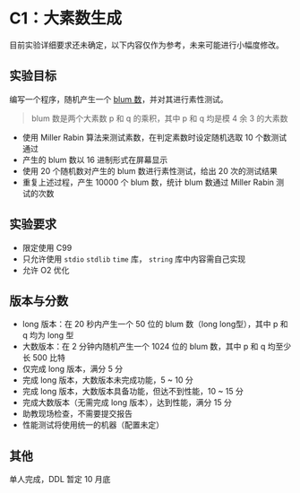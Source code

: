 # C1：大素数生成

目前实验详细要求还未确定，以下内容仅作为参考，未来可能进行小幅度修改。

## 实验目标

编写一个程序，随机产生一个 [blum 数](https://en.wikipedia.org/wiki/Blum_integer)，并对其进行素性测试。

> blum 数是两个大素数 p 和 q 的乘积，其中 p 和 q 均是模 4 余 3 的大素数

- 使用 Miller Rabin 算法来测试素数，在判定素数时设定随机选取 10 个数测试通过
- 产生的 blum 数以 16 进制形式在屏幕显示
- 使用 20 个随机数对产生的 blum 数进行素性测试，给出 20 次的测试结果
- 重复上述过程，产生 10000 个 blum 数，统计 blum 数通过 Miller Rabin 测试的次数

## 实验要求

- 限定使用 C99
- 只允许使用 `stdio` `stdlib` `time` 库， `string` 库中内容需自己实现
- 允许 O2 优化

## 版本与分数

- long 版本：在 20 秒内产生一个 50 位的 blum 数（long long型），其中 p 和 q 均为 long 型
- 大数版本：在 2 分钟内随机产生一个 1024 位的 blum 数，其中 p 和 q 均至少长 500 比特
- 仅完成 long 版本，满分 5 分
- 完成 long 版本，大数版本未完成功能，5 ~ 10 分
- 完成 long 版本，大数版本具备功能，但达不到性能，10 ~ 15 分
- 完成大数版本（无需完成 long 版本），达到性能，满分 15 分
- 助教现场检查，不需要提交报告
- 性能测试将使用统一的机器（配置未定）

## 其他

单人完成，DDL 暂定 10 月底